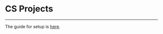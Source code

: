 # CS Projects

---

The guide for setup is
[here](https://github.com/Lynbrook-High-School/cs-projects/blob/main/docs/guide.pdf).
